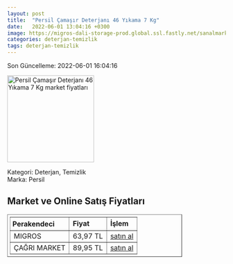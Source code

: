 ```yaml
---
layout: post
title:  "Persil Çamaşır Deterjanı 46 Yıkama 7 Kg"
date:   2022-06-01 13:04:16 +0300
image: https://migros-dali-storage-prod.global.ssl.fastly.net/sanalmarket/product/30121523/30121523-699049-1650x1650.jpg
categories: deterjan-temizlik
tags: deterjan-temizlik
---
```


Son Güncelleme: 2022-06-01 16:04:16

<img src="https://migros-dali-storage-prod.global.ssl.fastly.net/sanalmarket/product/30121523/30121523-699049-1650x1650.jpg" width="200" alt="Persil Çamaşır Deterjanı 46 Yıkama 7 Kg market fiyatları" />

Kategori: Deterjan, Temizlik
<br />
Marka: Persil

<h2>Market ve Online Satış Fiyatları</h2>

<table border="1" style="padding: 5px;width:80%;">
  <tr>
    <td style="padding: 5px;"><strong>Perakendeci</strong></td>
    <td><strong>Fiyat</strong></td>
    <td><strong>İşlem</strong></td>
  </tr>
  <tr>
              <td title="Migros">MIGROS</td>
              <td>63,97 TL</td>
              <td><a title="Migros" target="_blank" href="https://www.migros.com.tr/persil-camasir-deterjani-gulun-buyusu-46-yikama-7-kg-p-1cb9e33">satın al</a></td>
            </tr><tr>
              <td title="Çağrı Market">ÇAĞRI MARKET</td>
              <td>89,95 TL</td>
              <td><a title="Çağrı Market" target="_blank" href="https://www.cagri.com/persil-toz-deterjan-gulun-buyusu-7-kg-22655">satın al</a></td>
            </tr>
</table>
